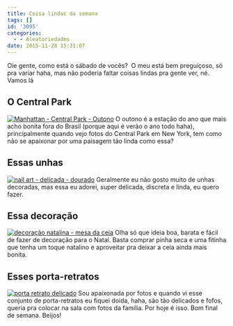 ```yaml
---
title: Coisa lindas da semana
tags: []
id: '3095'
categories:
  - - Aleatoriedades
date: 2015-11-28 15:31:07
---
```


Oie gente, como está o sábado de vocês?  O meu está bem preguiçoso, só pra variar haha, mas não poderia faltar coisas lindas pra gente ver, né. Vamos lá

## O Central Park

[![Manhattan - Central Park - Outono ](http://natalia.blog.br/wp-content/uploads/2015/11/Central-Park-no-Outono-713x1024.jpg)](http://natalia.blog.br/wp-content/uploads/2015/11/Central-Park-no-Outono.jpg) O outono é a estação do ano que mais acho bonita fora do Brasil (porque aqui é verão o ano todo haha), principalmente quando vejo fotos do Central Park em New York, tem como não se apaixonar por uma paisagem tão linda como essa?

## Essas unhas

[![nail art - delicada - dourado ](http://natalia.blog.br/wp-content/uploads/2015/11/nail-art-dourada-680x1024.jpg)](http://natalia.blog.br/wp-content/uploads/2015/11/nail-art-dourada.jpg) Geralmente eu não gosto muito de unhas decoradas, mas essa eu adorei, super delicada, discreta e linda, eu quero fazer.

## Essa decoração

[![decoração natalina - mesa da ceia ](http://natalia.blog.br/wp-content/uploads/2015/11/decoração-para-o-Natal.jpg)](http://natalia.blog.br/wp-content/uploads/2015/11/decoração-para-o-Natal.jpg) Olha só que ideia boa, barata e fácil de fazer de decoração para o Natal. Basta comprar pinha seca e uma fitinha que tenha um toque natalino e aproveitar pra deixar a ceia ainda mais bonita.

## Esses porta-retratos

[![porta retrato delicado ](http://natalia.blog.br/wp-content/uploads/2015/11/conjunto-porta-retrato-683x1024.jpg)](http://natalia.blog.br/wp-content/uploads/2015/11/conjunto-porta-retrato.jpg) Sou apaixonada por fotos e quando vi esse conjunto de porta-retratos eu fiquei doida, haha, são tão delicados e fofos, queria pra colocar na sala com fotos da família. Por hoje é isso. Bom final de semana. Beijos!